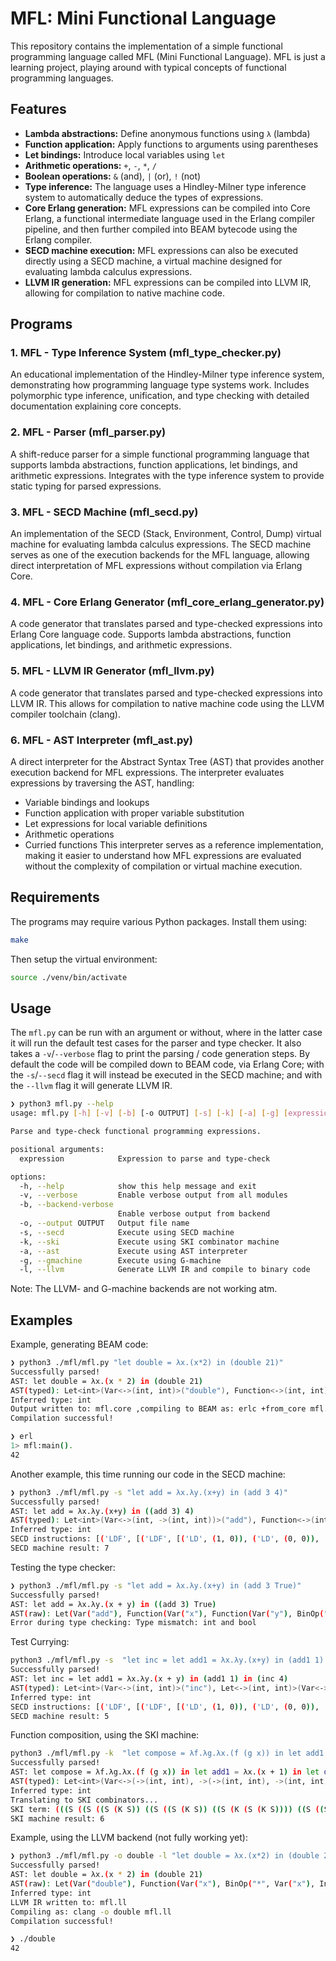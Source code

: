 # MFL: Mini Functional Language

This repository contains the implementation of a simple functional programming language called MFL (Mini Functional Language).
MFL is just a learning project, playing around with typical concepts of functional programming languages.

## Features

- **Lambda abstractions:** Define anonymous functions using `λ` (lambda)
- **Function application:** Apply functions to arguments using parentheses
- **Let bindings:** Introduce local variables using `let`
- **Arithmetic operations:** `+`, `-`, `*`, `/`
- **Boolean operations:** `&` (and), `|` (or), `!` (not)
- **Type inference:** The language uses a Hindley-Milner type inference system to automatically deduce the types of expressions.
- **Core Erlang generation:** MFL expressions can be compiled into Core Erlang, a functional intermediate language used in the Erlang compiler pipeline, and then further compiled into BEAM bytecode using the Erlang compiler.
- **SECD machine execution:** MFL expressions can also be executed directly using a SECD machine, a virtual machine designed for evaluating lambda calculus expressions.
- **LLVM IR generation:** MFL expressions can be compiled into LLVM IR, allowing for compilation to native machine code.

## Programs

### 1. MFL - Type Inference System (mfl_type_checker.py)
An educational implementation of the Hindley-Milner type inference system, demonstrating how programming language type systems work. Includes polymorphic type inference, unification, and type checking with detailed documentation explaining core concepts.

### 2. MFL - Parser (mfl_parser.py)
A shift-reduce parser for a simple functional programming language that supports lambda abstractions, function applications, let bindings, and arithmetic expressions. Integrates with the type inference system to provide static typing for parsed expressions.

### 3. MFL - SECD Machine (mfl_secd.py)
An implementation of the SECD (Stack, Environment, Control, Dump) virtual machine for evaluating lambda calculus expressions.
The SECD machine serves as one of the execution backends for the MFL language, allowing direct interpretation of MFL expressions without compilation via Erlang Core.

### 4. MFL - Core Erlang Generator (mfl_core_erlang_generator.py)
A code generator that translates parsed and type-checked expressions into Erlang Core language code. Supports lambda abstractions, function applications, let bindings, and arithmetic expressions.

### 5. MFL - LLVM IR Generator (mfl_llvm.py)
A code generator that translates parsed and type-checked expressions into LLVM IR.  This allows for compilation to native machine code using the LLVM compiler toolchain (clang).

### 6. MFL - AST Interpreter (mfl_ast.py)
A direct interpreter for the Abstract Syntax Tree (AST) that provides another execution backend for MFL expressions. The interpreter evaluates expressions by traversing the AST, handling:
- Variable bindings and lookups
- Function application with proper variable substitution
- Let expressions for local variable definitions
- Arithmetic operations
- Curried functions
This interpreter serves as a reference implementation, making it easier to understand how MFL expressions are evaluated without the complexity of compilation or virtual machine execution.

## Requirements

The programs may require various Python packages. Install them using:

```bash
make
```

Then setup the virtual environment:

```bash
source ./venv/bin/activate
```

## Usage

The `mfl.py` can be run with an argument or without, where in the latter case it will run the default test cases for the parser and type checker.
It also takes a `-v`/`--verbose` flag to print the parsing / code generation steps. By default the code will be compiled down to BEAM code,
via Erlang Core; with the `-s`/`--secd` flag it will instead be executed in the SECD machine; and with the `--llvm` flag it will generate LLVM IR.

```bash
❯ python3 mfl.py --help
usage: mfl.py [-h] [-v] [-b] [-o OUTPUT] [-s] [-k] [-a] [-g] [expression]

Parse and type-check functional programming expressions.

positional arguments:
  expression            Expression to parse and type-check

options:
  -h, --help            show this help message and exit
  -v, --verbose         Enable verbose output from all modules
  -b, --backend-verbose
                        Enable verbose output from backend
  -o, --output OUTPUT   Output file name
  -s, --secd            Execute using SECD machine
  -k, --ski             Execute using SKI combinator machine
  -a, --ast             Execute using AST interpreter
  -g, --gmachine        Execute using G-machine
  -l, --llvm            Generate LLVM IR and compile to binary code 
```

Note: The LLVM- and G-machine backends are not working atm.

## Examples
Example, generating BEAM code:

```bash
❯ python3 ./mfl/mfl.py "let double = λx.(x*2) in (double 21)"
Successfully parsed!
AST: let double = λx.(x * 2) in (double 21)
AST(typed): Let<int>(Var<->(int, int)>("double"), Function<->(int, int)>(Var<int>("x"), BinOp<int>("*", Var<int>("x"), Int<int>(2))), Apply<int>(Var<->(int, int)>("double"), Int<int>(21)))
Inferred type: int
Output written to: mfl.core ,compiling to BEAM as: erlc +from_core mfl.core
Compilation successful!

❯ erl
1> mfl:main().
42
```

Another example, this time running our code in the SECD machine:

```bash
❯ python3 ./mfl/mfl.py -s "let add = λx.λy.(x+y) in (add 3 4)"
Successfully parsed!
AST: let add = λx.λy.(x+y) in ((add 3) 4)
AST(typed): Let<int>(Var<->(int, ->(int, int))>("add"), Function<->(int, ->(int, int))>(Var<int>("x"), Function<->(int, int)>(Var<int>("y"), BinOp<int>("+", Var<int>("x"), Var<int>("y")))), Apply<int>(Apply<->(int, int)>(Var<->(int, ->(int, int))>("add"), Int<int>(3)), Int<int>(4)))
Inferred type: int
SECD instructions: [('LDF', [('LDF', [('LD', (1, 0)), ('LD', (0, 0)), 'ADD', 'RET']), 'RET']), ('LET', 0), 'NIL', ('LDC', 4), 'CONS', 'NIL', ('LDC', 3), 'CONS', ('LD', (0, 0)), 'AP', 'AP']
SECD machine result: 7
```

Testing the type checker:

```bash
❯ python3 ./mfl/mfl.py -s "let add = λx.λy.(x+y) in (add 3 True)"
Successfully parsed!
AST: let add = λx.λy.(x + y) in ((add 3) True)
AST(raw): Let(Var("add"), Function(Var("x"), Function(Var("y"), BinOp("+", Var("x"), Var("y")))), Apply(Apply(Var("add"), Int(3)), Bool(True))) 
Error during type checking: Type mismatch: int and bool
 ```

Test Currying:

```bash
python3 ./mfl/mfl.py -s  "let inc = let add1 = λx.λy.(x+y) in (add1 1) in (inc 4)"
Successfully parsed!
AST: let inc = let add1 = λx.λy.(x + y) in (add1 1) in (inc 4)
AST(typed): Let<int>(Var<->(int, int)>("inc"), Let<->(int, int)>(Var<->(int, ->(int, int))>("add1"), Function<->(int, ->(int, int))>(Var<int>("x"), Function<->(int, int)>(Var<int>("y"), BinOp<int>("+", Var<int>("x"), Var<int>("y")))), Apply<->(int, int)>(Var<->(int, ->(int, int))>("add1"), Int<int>(1))), Apply<int>(Var<->(int, int)>("inc"), Int<int>(4)))
Inferred type: int
SECD instructions: [('LDF', [('LDF', [('LD', (1, 0)), ('LD', (0, 0)), 'ADD', 'RET']), 'RET']), ('LET', 0), 'NIL', ('LDC', 1), 'CONS', ('LD', (0, 0)), 'AP', ('LET', 0), 'NIL', ('LDC', 4), 'CONS', ('LD', (0, 0)), 'AP']
SECD machine result: 5
```

Function composition, using the SKI machine:
```bash
python3 ./mfl/mfl.py -k  "let compose = λf.λg.λx.(f (g x)) in let add1 = λx.(x+1) in let double = λx.(x+x) in ((compose double add1) 2)"
Successfully parsed!
AST: let compose = λf.λg.λx.(f (g x)) in let add1 = λx.(x + 1) in let double = λx.(x + x) in (((compose double) add1) 2)
AST(typed): Let<int>(Var<->(->(int, int), ->(->(int, int), ->(int, int)))>("compose"), Function<->(->(int, int), ->(->(int, int), ->(int, int)))>(Var<->(int, int)>("f"), Function<->(->(int, int), ->(int, int))>(Var<->(int, int)>("g"), Function<->(int, int)>(Var<int>("x"), Apply<int>(Var<->(int, int)>("f"), Apply<int>(Var<->(int, int)>("g"), Var<int>("x")))))), Let<int>(Var<->(int, int)>("add1"), Function<->(int, int)>(Var<int>("x"), BinOp<int>("+", Var<int>("x"), Int<int>(1))), Let<int>(Var<->(int, int)>("double"), Function<->(int, int)>(Var<int>("x"), BinOp<int>("+", Var<int>("x"), Var<int>("x"))), Apply<int>(Apply<->(int, int)>(Apply<->(->(int, int), ->(int, int))>(Var<->(->(int, int), ->(->(int, int), ->(int, int)))>("compose"), Var<->(int, int)>("double")), Var<->(int, int)>("add1")), Int<int>(2))))) 
Inferred type: int
Translating to SKI combinators...
SKI term: (((S ((S ((S (K S)) ((S ((S (K S)) ((S (K (S (K S)))) ((S ((S (K S)) ((S (K K)) ((S (K S)) ((S ((S (K S)) ((S (K K)) I))) (K I)))))) (K ((S (K K)) I)))))) (K (K (K 2)))))) (K (K ((S ((S (K +)) I)) I))))) (K ((S ((S (K +)) I)) (K 1)))) ((S ((S (K S)) ((S (K K)) ((S (K S)) ((S (K K)) I))))) (K ((S ((S (K S)) ((S (K K)) I))) (K I)))))
SKI machine result: 6
 ```

Example, using the LLVM backend (not fully working yet):

```bash
❯ python3 ./mfl/mfl.py -o double -l "let double = λx.(x*2) in (double 21)"
Successfully parsed! 
AST: let double = λx.(x * 2) in (double 21) 
AST(raw): Let(Var("double"), Function(Var("x"), BinOp("*", Var("x"), Int(2))), Apply(Var("double"), Int(21))) 
Inferred type: int  
LLVM IR written to: mfl.ll 
Compiling as: clang -o double mfl.ll 
Compilation successful!

❯ ./double
42
```